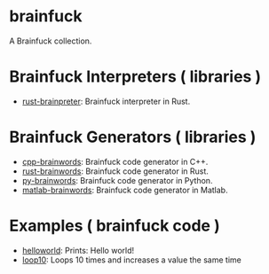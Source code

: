 # brainfuck
A Brainfuck collection.

# Brainfuck Interpreters ( libraries )
- [rust-brainpreter](https://github.com/DimChtz/brainfuck/tree/master/rust-brainpreter): Brainfuck interpreter in Rust.

# Brainfuck Generators ( libraries )
- [cpp-brainwords](https://github.com/DimChtz/brainfuck/tree/master/cpp-brainwords): Brainfuck code generator in C++.
- [rust-brainwords](https://github.com/DimChtz/brainfuck/tree/master/rust-brainwords): Brainfuck code generator in Rust.
- [py-brainwords](https://github.com/DimChtz/brainfuck/tree/master/py-brainwords): Brainfuck code generator in Python.
- [matlab-brainwords](https://github.com/DimChtz/brainfuck/tree/master/matlab-brainwords): Brainfuck code generator in Matlab.

# Examples ( brainfuck code )
- [helloworld](https://github.com/DimChtz/brainfuck/blob/master/examples/helloworld.bf): Prints: Hello world!
- [loop10](https://github.com/DimChtz/brainfuck/blob/master/examples/loop10.bf): Loops 10 times and increases a value the same time
